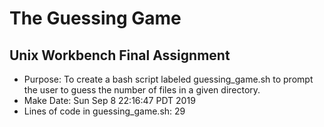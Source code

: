 # The Guessing Game
## Unix Workbench Final Assignment
* Purpose: To create a bash script labeled guessing_game.sh to prompt the user to guess the number of files in a given directory.
* Make Date:
Sun Sep  8 22:16:47 PDT 2019
* Lines of code in guessing_game.sh:
      29

